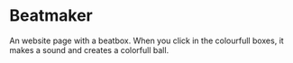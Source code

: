 # Beatmaker
 An website page with a beatbox. When you click in the colourfull boxes, it makes a sound and creates a colorfull ball.
